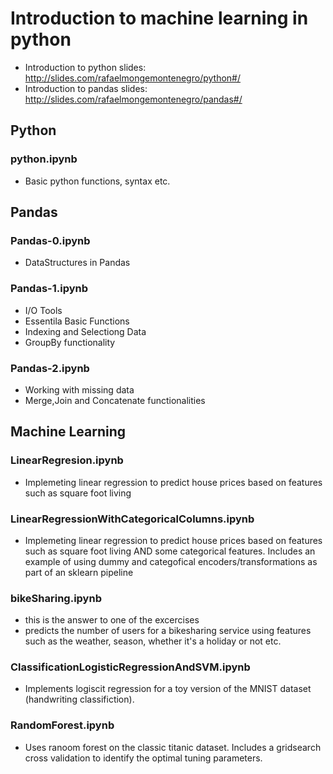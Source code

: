 # Introduction to machine learning in python

- Introduction to python slides:  http://slides.com/rafaelmongemontenegro/python#/
- Introduction to pandas slides: http://slides.com/rafaelmongemontenegro/pandas#/

## Python 

### python.ipynb

- Basic python functions, syntax etc.

## Pandas

### Pandas-0.ipynb

- DataStructures in Pandas
    
### Pandas-1.ipynb

- I/O Tools
- Essentila Basic Functions
- Indexing and Selectiong Data
- GroupBy functionality
    
### Pandas-2.ipynb

- Working with missing data
- Merge,Join and Concatenate functionalities

## Machine Learning
  
### LinearRegresion.ipynb

- Implemeting linear regression to predict house prices based on features such as square foot living
    
### LinearRegressionWithCategoricalColumns.ipynb

- Implemeting linear regression to predict house prices based on features such as square foot living AND some categorical features. Includes an example of using dummy and categofical encoders/transformations as part of an sklearn pipeline

### bikeSharing.ipynb

- this is the answer to one of the excercises
- predicts the number of users for a bikesharing service using features such as the weather, season, whether it's a holiday or not etc.


### ClassificationLogisticRegressionAndSVM.ipynb
- Implements logiscit regression for a toy version of the MNIST dataset (handwriting classifiction). 
    
### RandomForest.ipynb

- Uses ranoom forest on the classic titanic dataset. Includes a gridsearch cross validation to identify the optimal tuning parameters.
